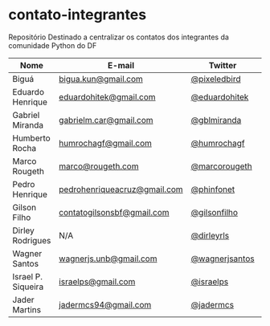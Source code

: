 # contato-integrantes
Repositório Destinado a centralizar os contatos dos integrantes da comunidade Python do DF

| Nome | E-mail | Twitter | Github |
|------|--------|---------|--------|
| Biguá | bigua.kun@gmail.com | [@pixeledbird](http://twitter.com/pixeledbird) | [@bigua](http://github.com/bigua) |
| Eduardo Henrique | eduardohitek@gmail.com | [@eduardohitek](http://www.twitter.com/eduardohitek) | [@eduardohitek](http://www.github.com/eduardohitek) |
| Gabriel Miranda | gabrielm.car@gmail.com | [@gblmiranda](http://twitter.com/gblmiranda) | [@gblmiranda](http://github.com/gblmiranda) |
| Humberto Rocha | humrochagf@gmail.com | [@humrochagf](http://twitter.com/humrochagf) | [@humrochagf](http://github.com/humrochagf) |
| Marco Rougeth | marco@rougeth.com | [@marcorougeth](http://twitter.com/marcorougeth) | [@rougeth](http://github.com/rougeth) |
| Pedro Henrique | pedrohenriqueacruz@gmail.com | [@phinfonet](http://twitter.com/phinfonet) | [@phinfonet](http://github.com/phinfonet) |
| Gilson Filho | contatogilsonsbf@gmail.com | [@gilsonfilho](http://twitter.com/gilsonfilho) | [@gilsondev](http://github.com/gilsondev) |
| Dirley Rodrigues | N/A | [@dirleyrls](http://twitter.com/dirleyrls) | [@ravishi](http://github.com/ravishi) |
| Wagner Santos | wagnerjs.unb@gmail.com | [@wagnerjsantos](http://twitter.com/wagnerjsantos) | [@wagnerjs](http://github.com/wagnerjs) |
| Israel P. Siqueira | israelps@gmail.com | [@israelps](http://twitter.com/israelps) | [@israelps](http://github.com/israelps) |
|Jader Martins | jadermcs94@gmail.com | [@jadermcs](https://twitter.com/jadermcs) | [@jadermcs](https://github.com/jadermcs) |
